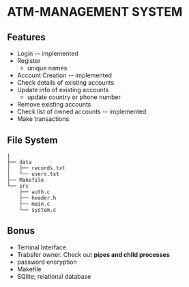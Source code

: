 # ATM-MANAGEMENT SYSTEM


## Features
+ Login -- implemented
+ Register
    - unique names
+ Account Creation -- implemented
+ Check details of existing accounts
+ Update info of existing accounts
    - update country or phone number
+ Remove existing accounts
+ Check list of owned accounts -- implemented
+ Make transactions

## File System
```
|
├── data
│   ├── records.txt
│   └── users.txt
├── Makefile
└── src
    ├── auth.c
    ├── header.h
    ├── main.c
    └── system.c
```

## Bonus
+ Teminal Interface
+ Trabsfer owner. Check out **pipes and child processes**
+ password encryption
+ Makefile
+ SQlite; relational database

